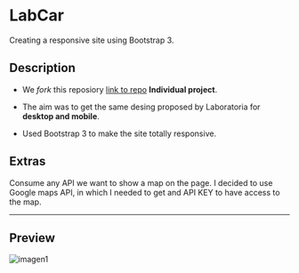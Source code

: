 # LabCar

Creating a responsive site using Bootstrap 3.

## Description

* We _fork_ this reposiory [link to repo](https://github.com/Laboratoria-learning/lab-car-boilerplate) **Individual project**.

* The aim was to get the same desing proposed by Laboratoria for **desktop and mobile**.

* Used Bootstrap 3 to make the site totally responsive. 


## Extras

Consume any API we want to show a map on the page. I decided to use Google maps API, in which I needed to get and API KEY to have access to the map.

***

## Preview
![imagen1](https://user-images.githubusercontent.com/9289461/38185166-70a1a23c-3612-11e8-9d5f-f4cc362223cb.png)
